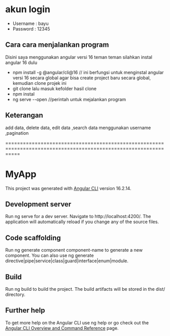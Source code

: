 # akun login
 - Username : bayu
 - Password : 12345
## Cara cara menjalankan program
Disini saya menggunakan angular versi 16 teman teman silahkan instal angular 16 dulu
- npm install -g @angular/cli@16 // ini berfungsi untuk menginstal angular versi 16 secara global agar bisa create project baru secara global, kemudian clone projek ini 
- git clone lalu masuk kefolder hasil clone
- npm instal 
- ng serve --open //perintah untuk mejalankan  program
## Keterangan
 add data, delete data, edit data ,search data menggunakan username ,pagination

=================================================================================================================

# MyApp

This project was generated with [Angular CLI](https://github.com/angular/angular-cli) version 16.2.14.

## Development server

Run ng serve for a dev server. Navigate to http://localhost:4200/. The application will automatically reload if you change any of the source files.

## Code scaffolding

Run ng generate component component-name to generate a new component. You can also use ng generate directive|pipe|service|class|guard|interface|enum|module.

## Build

Run ng build to build the project. The build artifacts will be stored in the dist/ directory.

## Further help

To get more help on the Angular CLI use ng help or go check out the [Angular CLI Overview and Command Reference](https://angular.io/cli) page.
